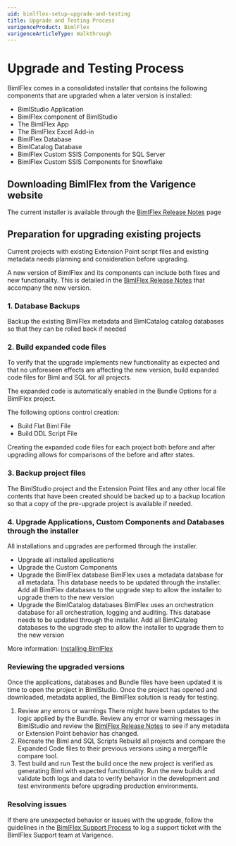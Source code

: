 ```yaml
---
uid: bimlflex-setup-upgrade-and-testing
title: Upgrade and Testing Process
varigenceProduct: BimlFlex
varigenceArticleType: Walkthrough
---
```

# Upgrade and Testing Process

BimlFlex comes in a consolidated installer that contains the following components that are upgraded when a later version is installed:

* BimlStudio Application
* BimlFlex component of BimlStudio
* The BimlFlex App
* The BimlFlex Excel Add-in
* BimlFlex Database
* BimlCatalog Database
* BimlFlex Custom SSIS Components for SQL Server
* BimlFlex Custom SSIS Components for Snowflake

## Downloading BimlFlex from the Varigence website

The current installer is available through the [BimlFlex Release Notes](xref:bimlflex-release-notes-overview) page

## Preparation for upgrading existing projects

Current projects with existing Extension Point script files and existing metadata needs planning and consideration before upgrading.

A new version of BimlFlex and its components can include both fixes and new functionality. This is detailed in the [BimlFlex Release Notes](xref:bimlflex-release-notes-overview) that accompany the new version.

### 1. Database Backups

Backup the existing BimlFlex metadata and BimlCatalog catalog databases so that they can be rolled back if needed

### 2. Build expanded code files

To verify that the upgrade implements new functionality as expected and that no unforeseen effects are affecting the new version, build expanded code files for Biml and SQL for all projects.

The expanded code is automatically enabled in the Bundle Options for a BimlFlex project.

The following options control creation:

* Build Flat Biml File
* Build DDL Script File

Creating the expanded code files for each project both before and after upgrading allows for comparisons of the before and after states.

### 3. Backup project files

The BimlStudio project and the Extension Point files and any other local file contents that have been created should be backed up to a backup location so that a copy of the pre-upgrade project is available if needed.

### 4. Upgrade Applications, Custom Components and Databases through the installer

All installations and upgrades are performed through the installer.

* Upgrade all installed applications
* Upgrade the Custom Components
* Upgrade the BimlFlex database
    BimlFlex uses a metadata database for all metadata. This database needs to be updated through the installer. Add all BimlFlex databases to the upgrade step to allow the installer to upgrade them to the new version
* Upgrade the BimlCatalog databases
    BimlFlex uses an orchestration database for all orchestration, logging and auditing. This database needs to be updated through the installer. Add all BimlCatalog databases to the upgrade step to allow the installer to upgrade them to the new version

More information: [Installing BimlFlex](xref:bimlflex-setup-installing-bimlflex)

### Reviewing the upgraded versions

Once the applications, databases and Bundle files have been updated it is time to open the project in BimlStudio. Once the project has opened and downloaded, metadata applied, the BimlFlex solution is ready for testing.

1. Review any errors or warnings
    There might have been updates to the logic applied by the Bundle. Review any error or warning messages in BimlStudio and review the [BimlFlex Release Notes](xref:bimlflex-release-notes-overview) to see if any metadata or Extension Point behavior has changed.
1. Recreate the Biml and SQL Scripts
    Rebuild all projects and compare the Expanded Code files to their previous versions using a merge/file compare tool.
1. Test build and run
    Test the build once the new project is verified as generating Biml with expected functionality.
    Run the new builds and validate both logs and data to verify behavior in the development and test environments before upgrading production environments.

### Resolving issues

If there are unexpected behavior or issues with the upgrade, follow the guidelines in the [BimlFlex Support Process](xref:bimlflex-support-process) to log a support ticket with the BimlFlex Support team at Varigence.
